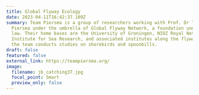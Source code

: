 ```yaml
---
title: Global Flyway Ecology
date: 2023-04-11T16:42:37.109Z
summary: Team Piersma is a group of researchers working with Prof. Dr Theunis
  Piersma under the umbrella of Global Flyway Network, a foundation under Dutch
  law. Their home bases are the University of Groningen, NIOZ Royal Netherlands
  Institute for Sea Research, and associated institutes along the flyways where
  the team conducts studies on shorebirds and spoonbills.
draft: false
featured: false
external_link: https://teampiersma.org/
image:
  filename: jb_catching37.jpg
  focal_point: Smart
  preview_only: false
---
```


